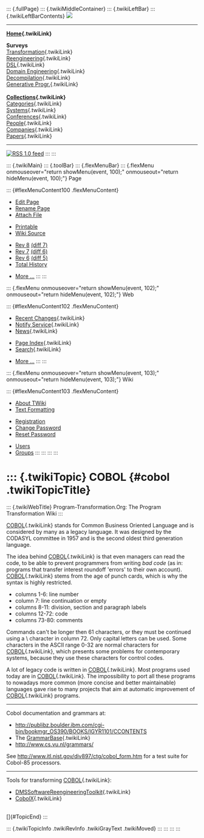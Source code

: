 ::: {.fullPage}
::: {.twikiMiddleContainer}
::: {.twikiLeftBar}
::: {.twikiLeftBarContents}
![](../pub/transformation.gif)

------------------------------------------------------------------------

**[Home](WebHome){.twikiLink}**

**Surveys**\
[Transformation](ProgramTransformation){.twikiLink}\
[Reengineering](ReengineeringWiki){.twikiLink}\
[DSL](DomainSpecificLanguages){.twikiLink}\
[Domain Engineering](DomainEngineering){.twikiLink}\
[Decompilation](DeCompilation){.twikiLink}\
[Generative Progr.](GenerativeProgrammingWiki){.twikiLink}\
\
**[Collections](CategoryCollection){.twikiLink}**\
[Categories](CategoryCategory){.twikiLink}\
[Systems](TransformationSystems){.twikiLink}\
[Conferences](TransformationConferences){.twikiLink}\
[People](TransformationPeople){.twikiLink}\
[Companies](TransformationCompanies){.twikiLink}\
[Papers](CategoryPaper){.twikiLink}

------------------------------------------------------------------------

[![](../pub/rss.gif "RSS 1.0 feed")](WebRss@skin=rss)
:::
:::

::: {.twikiMain}
::: {.toolBar}
::: {.flexMenuBar}
::: {.flexMenu onmouseover="return showMenu(event, 100);" onmouseout="return hideMenu(event, 100);"}
Page

::: {#flexMenuContent100 .flexMenuContent}
-   [Edit
    Page](http://www.program-transformation.org/edit/Transform/COBOL?t=1536825469)
-   [Rename
    Page](http://www.program-transformation.org/rename/Transform/COBOL)
-   [Attach
    File](http://www.program-transformation.org/attach/Transform/COBOL)

<!-- -->

-   [Printable](http://www.program-transformation.org/view/Transform/COBOL?skin=print.pattern)
-   [Wiki
    Source](http://www.program-transformation.org/view/Transform/COBOL?skin=text&raw=on&contenttype=text/plain)

<!-- -->

-   [Rev
    8](http://www.program-transformation.org/view/Transform/COBOL?rev=1.8)
    [(diff 7)](http://www.program-transformation.org/rdiff/Transform/COBOL?rev1=1.8&rev2=1.7)
-   [Rev
    7](http://www.program-transformation.org/view/Transform/COBOL?rev=1.7)
    [(diff 6)](http://www.program-transformation.org/rdiff/Transform/COBOL?rev1=1.7&rev2=1.6)
-   [Rev
    6](http://www.program-transformation.org/view/Transform/COBOL?rev=1.6)
    [(diff 5)](http://www.program-transformation.org/rdiff/Transform/COBOL?rev1=1.6&rev2=1.5)
-   [Total
    History](http://www.program-transformation.org/rdiff/Transform/COBOL)

<!-- -->

-   [More
    \...](http://www.program-transformation.org/oops/Transform/COBOL?template=oopsmore&param1=1.8&param2=1.8)
:::
:::

::: {.flexMenu onmouseover="return showMenu(event, 102);" onmouseout="return hideMenu(event, 102);"}
Web

::: {#flexMenuContent102 .flexMenuContent}
-   [Recent Changes](WebChanges){.twikiLink}
-   [Notify Service](WebNotify){.twikiLink}
-   [News](WebNews){.twikiLink}

<!-- -->

-   [Page Index](WebIndex){.twikiLink}
-   [Search](WebSearch){.twikiLink}

<!-- -->

-   [More
    \...](http://www.program-transformation.org/oops/Transform/COBOL?template=oopsmore&param1=1.8&param2=1.8)
:::
:::

::: {.flexMenu onmouseover="return showMenu(event, 103);" onmouseout="return hideMenu(event, 103);"}
Wiki

::: {#flexMenuContent103 .flexMenuContent}
-   [About
    TWiki](http://www.program-transformation.org/view/TWiki/WebHome)
-   [Text
    Formatting](http://www.program-transformation.org/view/TWiki/TextFormattingRules)

<!-- -->

-   [Registration](http://www.program-transformation.org/view/TWiki/TWikiRegistration)
-   [Change
    Password](http://www.program-transformation.org/view/TWiki/ChangePassword)
-   [Reset
    Password](http://www.program-transformation.org/view/TWiki/ResetPassword)

<!-- -->

-   [Users](http://www.program-transformation.org/view/Main/TWikiUsers)
-   [Groups](http://www.program-transformation.org/view/Main/TWikiGroups)
:::
:::
:::
:::

::: {.twikiTopic}
COBOL {#cobol .twikiTopicTitle}
=====

::: {.twikiWebTitle}
Program-Transformation.Org: The Program Transformation Wiki
:::

[COBOL](COBOL){.twikiLink} stands for Common Business Oriented Language
and is considered by many as a legacy language. It was designed by the
CODASYL committee in 1957 and is the second oldest third generation
language.

The idea behind [COBOL](COBOL){.twikiLink} is that even managers can
read the code, to be able to prevent programmers from writing *bad code*
(as in: programs that transfer interest roundoff \'errors\' to their own
account). [COBOL](COBOL){.twikiLink} stems from the age of punch cards,
which is why the syntax is highly restricted.

-   columns 1-6: line number
-   column 7: line continuation or empty
-   columns 8-11: division, section and paragraph labels
-   columns 12-72: code
-   columns 73-80: comments

Commands can\'t be longer then 61 characters, or they must be continued
using a \\ character in column 72. Only capital letters can be used.
Some characters in the ASCII range 0-32 are normal characters for
[COBOL](COBOL){.twikiLink}, which presents some problems for
contemporary systems, because they use these characters for control
codes.

A lot of legacy code is written in [COBOL](COBOL){.twikiLink}. Most
programs used today are in [COBOL](COBOL){.twikiLink}. The impossibility
to port all these programs to nowadays more common (more concise and
better maintainable) languages gave rise to many projects that aim at
automatic improvement of [COBOL](COBOL){.twikiLink} programs.

------------------------------------------------------------------------

Cobol documentation and grammars at:

-   <http://publibz.boulder.ibm.com/cgi-bin/bookmgr_OS390/BOOKS/IGYR1101/CCONTENTS>
-   The [GrammarBase](../Sdf/GrammarBase){.twikiLink}
-   <http://www.cs.vu.nl/grammars/>

See <http://www.itl.nist.gov/div897/ctg/cobol_form.htm> for a test suite
for Cobol-85 processors.

------------------------------------------------------------------------

Tools for transforming [COBOL](COBOL){.twikiLink}:

-   [DMSSoftwareReengineeringToolkit](DMSSoftwareReengineeringToolkit){.twikiLink}
-   [CobolX](../Stratego/CobolX){.twikiLink}

\
[]{#TopicEnd}
:::

::: {.twikiTopicInfo .twikiRevInfo .twikiGrayText .twikiMoved}
:::
:::
:::
:::
